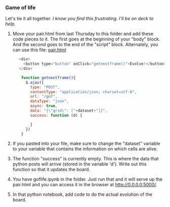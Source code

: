 ### Game of life

Let's tie it all together. *I know you find this frustrating. I'll be on deck to help.*

1) Move your pair.html from last Thursday to this folder and add these code pieces to it. The first goes at the beginning of your "body" block. And the second goes to the end of the "script" block. Alternately, you can use this file: [pair.html](pair.html)

```javascript
      <div>
        <button type="button" onClick="getnextframe()">Evolve!</button>
      </div>
```

```javascript
       function getnextframe(){
         $.ajax({
           type: "POST",
           contentType: "application/json; charset=utf-8",
           url: "/gof",
           dataType: "json",
           async: true,
           data: "{\"grid\": ["+dataset+"]}",
           success: function (d) {

           }
         })
       }
 ```
 
2) If you pasted into your file, make sure to change the "dataset" variable to your variable that contains the information on which cells are alive.

3) The function "success" is currently empty. This is where the data that python posts will arrive (stored in the variable 'd'). Write out this function so that it updates the board.

4) You have goflife.ipynb in the folder. Just run that and it will serve up the pair.html and you can access it in the browser at http://0.0.0.0:5000/.

5) In that python notebook, add code to do the actual evolution of the board.
